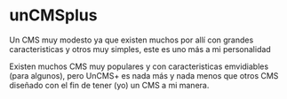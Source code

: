 # unCMSplus
Un CMS muy modesto ya que existen muchos por allí con grandes caracteristicas y otros muy simples, este es uno más a mi personalidad

Existen muchos CMS muy populares y con caracteristicas emvidiables (para algunos), pero UnCMS+ es nada más y nada menos que otros CMS diseñado con el fin de tener (yo) un CMS a mi manera.


